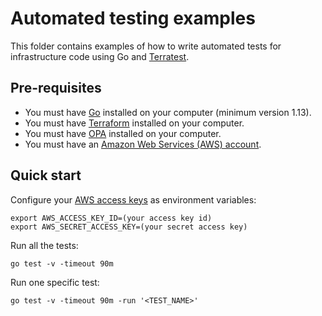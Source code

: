 # Automated testing examples

This folder contains examples of how to write automated tests for infrastructure code using Go and 
[Terratest](https://terratest.gruntwork.io/). 

## Pre-requisites

* You must have [Go](https://go.dev/) installed on your computer (minimum version 1.13).
* You must have [Terraform](https://www.terraform.io/) installed on your computer.
* You must have [OPA](https://www.openpolicyagent.org/) installed on your computer.
* You must have an [Amazon Web Services (AWS) account](http://aws.amazon.com/).

## Quick start

Configure your [AWS access
keys](http://docs.aws.amazon.com/general/latest/gr/aws-sec-cred-types.html#access-keys-and-secret-access-keys) as
environment variables:

```
export AWS_ACCESS_KEY_ID=(your access key id)
export AWS_SECRET_ACCESS_KEY=(your secret access key)
```

Run all the tests:

```
go test -v -timeout 90m
```

Run one specific test:

```
go test -v -timeout 90m -run '<TEST_NAME>'
```
